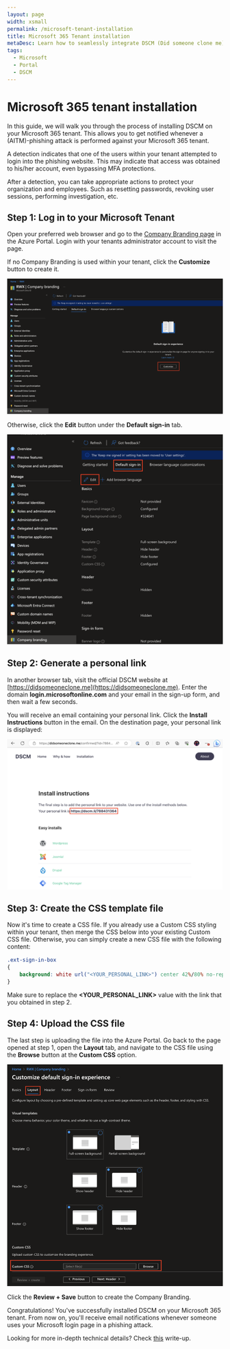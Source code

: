 ```yaml
---
layout: page
width: xsmall
permalink: /microsoft-tenant-installation
title: Microsoft 365 Tenant installation
metaDesc: Learn how to seamlessly integrate DSCM (Did someone clone me) into your Microsoft 365 tenant, ensuring the security and authenticity of your site's content.
tags: 
  - Microsoft
  - Portal
  - DSCM
---
```


# Microsoft 365 tenant installation

In this guide, we will walk you through the process of installing DSCM on your Microsoft 365 tenant. This allows you to get notified whenever a (AITM)-phishing attack is performed against your Microsoft 365 tenant. 

A detection indicates that one of the users within your tenant attempted to login into the phishing website. This may indicate that access was obtained to his/her account, even bypassing MFA protections.

After a detection, you can take appropriate actions to protect your organization and employees. Such as resetting passwords, revoking user sessions, performing investigation, etc.

## Step 1: Log in to your Microsoft Tenant
Open your preferred web browser and go to the [Company Branding page](https://portal.azure.com/#view/Microsoft_AAD_IAM/ActiveDirectoryMenuBlade/~/LoginTenantBranding) in the Azure Portal. Login with your tenants administrator account to visit the page.

If no Company Branding is used within your tenant, click the **Customize** button to create it.

![Step 1](/assets/img/microsoft/company_branding.png)

Otherwise, click the **Edit** button under the **Default sign-in** tab.

![Step 1](/assets/img/microsoft/microsoft_edit.png)

## Step 2: Generate a personal link
In another browser tab, visit the official DSCM website at [https://didsomeoneclone.me](https://didsomeoneclone.me). Enter the domain **login.microsoftonline.com** and your email in the sign-up form, and then wait a few seconds.

You will receive an email containing your personal link. Click the **Install Instructions** button in the email. On the destination page, your personal link is displayed:

![step 6-3](/assets/img/wordpress/dscm_link3.png)

## Step 3: Create the CSS template file
Now it's time to create a CSS file. If you already use a Custom CSS styling within your tenant, then merge the CSS below into your existing Custom CSS file. Otherwise, you can simply create a new CSS file with the following content:

```css
.ext-sign-in-box 
{
    background: white url("<YOUR_PERSONAL_LINK>") center 42%/80% no-repeat;
}
```

Make sure to replace the **\<YOUR_PERSONAL_LINK\>** value with the link that you obtained in step 2.

## Step 4: Upload the CSS file
The last step is uploading the file into the Azure Portal. Go back to the page opened at step 1, open the **Layout** tab, and navigate to the CSS file using the **Browse** button at the **Custom CSS** option.

![Step 1](/assets/img/microsoft/custom_css.png)

Click the **Review + Save** button to create the Company Branding.

Congratulations! You've successfully installed DSCM on your Microsoft 365 tenant. From now on, you'll receive email notifications whenever someone uses your Microsoft login page in a phishing attack.

Looking for more in-depth technical details? Check <a href="https://zolder.io/using-honeytokens-to-detect-aitm-phishing-attacks-on-your-microsoft-365-tenant/" target="_blank">this</a> write-up.
